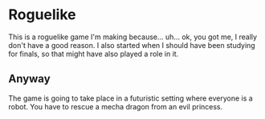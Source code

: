 # Roguelike
This is a roguelike game I'm making because...
uh...
ok, you got me, I really don't have a good reason. I also started when I should have been studying for finals, so that might have also played a role in it.

## Anyway
The game is going to take place in a futuristic setting where everyone is a robot. You have to rescue a mecha dragon from an evil princess. 
